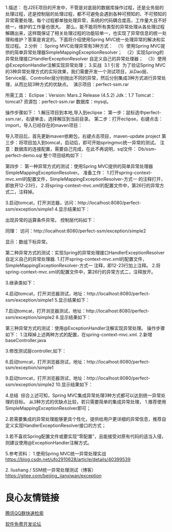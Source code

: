1.描述：
在J2EE项目的开发中，不管是对底层的数据库操作过程，还是业务层的处理过程，还是控制层的处理过程，都不可避免会遇到各种可预知的、不可预知的异常需要处理。每个过程都单独处理异常，系统的代码耦合度高，工作量大且不好统一，维护的工作量也很大。 
那么，能不能将所有类型的异常处理从各处理过程解耦出来，这样既保证了相关处理过程的功能较单一，也实现了异常信息的统一处理和维护？答案是肯定的。下面将介绍使用Spring MVC统一处理异常的解决和实现过程。
2.分析 ：
Spring MVC处理异常有3种方式： 
（1）使用Spring MVC提供的简单异常处理器SimpleMappingExceptionResolver； 
（2）实现Spring的异常处理接口HandlerExceptionResolver 自定义自己的异常处理器； 
（3）使用@ExceptionHandler注解实现异常处理；
3.实战 
3.1 引言 
为了验证Spring MVC的3种异常处理方式的实际效果，我们需要开发一个测试项目，从Dao层、Service层、Controller层分别抛出不同的异常，然后分别集成3种方式进行异常处理，从而比较3种方式的优缺点。 
演示项目：perfect-ssm.rar

所需工具：
Eclipse：Version: Mars.2 Release (4.5.2)
Jdk：1.7
Tomcat：tomcat7
资源包：perfect-ssm.rar
数据库：mysql。

操作步骤如下：
1.解压项目到本地,导入到eclipse：
第一步：鼠标选中perfect-ssm.rar，右键单击，选择解压到当前目录。
第二步：打开eclipse，右键点击：import，导入已经存在的maven项目：




导入项目后，首先更新maven依赖包，右键点击项目，maven-update project
第三步：将项目加入到tomcat，启动后，即可开始springmvc统一异常的测试。
注意：数据库的连接配置，需要自己完成，在此不再说明，sql文件：
Db/ssm-perfect-demo.sql
整个项目结构如下：



第四步：
第一种异常方式的测试：使用Spring MVC提供的简单异常处理器SimpleMappingExceptionResolver。
准备工作：
1.打开spring-context-mvc.xml的配置文件，SimpleMappingExceptionResolver-方式一 的注释打开，即放开12-23行，
2.将spring-context-mvc.xml的配置文件中，第26行的异常方式二，注释掉。

3.启动tomcat，打开浏览器，访问：http://localhost:8080/perfect-ssm/exception/simple1
4.显示结果如下：


出现异常的运算条件异常。
控制层代码如下：

同理：
访问：http://localhost:8080/perfect-ssm/exception/simple2

显示：数组下标异常。

第二种异常方式的测试：实现Spring的异常处理接口HandlerExceptionResolver 自定义自己的异常处理器.
1.打开spring-context-mvc.xml的配置文件，SimpleMappingExceptionResolver-方式一 注释，即12-23行加上注释。
2.将spring-context-mvc.xml的配置文件中，第26行的异常方式二，注释放开。

3.继承类如下：

4.启动tomcat，打开浏览器测试，地址：http://localhost:8080/perfect-ssm/exception/simple1
5.显示结果如下：

7.启动tomcat，打开浏览器测试，地址：http://localhost:8080/perfect-ssm/exception/simple2
8.显示结果如下：

第三种异常方式的测试：使用@ExceptionHandler注解实现异常处理。
操作步骤如下：
1.注释掉上述两种方式的配置，在spring-context-mvc.xml.
2.新增baseController.java

3.修改测试层controller,如下：


6.启动tomcat，打开浏览器测试，地址：http://localhost:8080/perfect-ssm/exception/simple1

9.启动tomcat，打开浏览器测试，地址：http://localhost:8080/perfect-ssm/exception/simple2
10.显示结果如下：

4.总结 
综合上述可知，Spring MVC集成异常处理3种方式都可以达到统一异常处理的目标。
从3种方式的优缺点比较，若只需要简单的集成异常处理，
1.推荐使用SimpleMappingExceptionResolver即可；

2.若需要集成的异常处理能够更具个性化，提供给用户更详细的异常信息，推荐自定义实现HandlerExceptionResolver接口的方式；

3.若不喜欢Spring配置文件或要实现“零配置”，且能接受对原有代码的适当入侵，则建议使用@ExceptionHandler注解方式。 


5.参考资料：
1.使用Spring MVC统一异常处理实战
https://blog.csdn.net/ufo2910628/article/details/40399539

2. liushang / SSM统一异常处理测试（博客）
https://gitee.com/beijing_jianxiwan/exception

 # 良心友情链接

[腾讯QQ群快速检索](http://u.720life.cn/s/8cf73f7c)

[软件免费开发论坛](http://u.720life.cn/s/bbb01dc0)